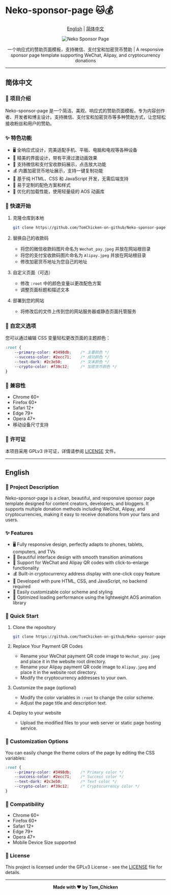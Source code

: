 # Neko-sponsor-page 🐱💰

<div align="center">

[English](#english) | [简体中文](#简体中文)

![Neko Sponsor Page](https://via.placeholder.com/800x400?text=Neko+Sponsor+Page)

一个响应式的赞助页面模板，支持微信、支付宝和加密货币赞助 | A responsive sponsor page template supporting WeChat, Alipay, and cryptocurrency donations

</div>

---

<a id="简体中文"></a>
## 简体中文

### 📝 项目介绍

Neko-sponsor-page 是一个简洁、美观、响应式的赞助页面模板，专为内容创作者、开发者和博主设计。支持微信、支付宝和加密货币等多种赞助方式，让您轻松接收粉丝和用户的赞助。

### ✨ 特色功能

- 🖥️ 全响应式设计，完美适配手机、平板、电脑和电视等各种设备
- 🎨 精美的界面设计，带有平滑过渡动画效果
- 📱 支持微信和支付宝收款码展示，点击放大功能
- 💰 内置加密货币地址展示，支持一键复制功能
- 🔄 基于纯 HTML、CSS 和 JavaScript 开发，无需后端支持
- 🌈 易于定制的配色方案和样式
- 🚀 优化的加载性能，使用轻量级的 AOS 动画库

### 🚀 快速开始

1. 克隆仓库到本地
   ```bash
   git clone https://github.com/TomChicken-on-github/Neko-sponsor-page.git
   ```

2. 替换自己的收款码
   - 将您的微信收款码图片命名为 `Wechat_pay.jpeg` 并放在网站根目录
   - 将您的支付宝收款码图片命名为 `Alipay.jpeg` 并放在网站根目录
   - 修改加密货币地址为您自己的地址

3. 自定义页面（可选）
   - 修改 `:root` 中的颜色变量以更改配色方案
   - 调整页面标题和描述文本

4. 部署到您的网站
   - 将修改后的文件上传到您的网站服务器或静态页面托管服务

### 🔧 自定义选项

您可以通过编辑 CSS 变量轻松更改页面的主题颜色：

```css
:root {
    --primary-color: #3498db;    /* 主要颜色 */
    --success-color: #2ecc71;    /* 成功颜色 */
    --text-dark: #2c3e50;        /* 文本颜色 */
    --crypto-color: #f39c12;     /* 加密货币颜色 */
}
```

### 📱 兼容性

- Chrome 60+
- Firefox 60+
- Safari 12+
- Edge 79+
- Opera 47+
- 移动设备尺寸支持

### 📄 许可证

本项目采用 GPLv3 许可证，详情请参阅 [LICENSE](LICENSE) 文件。

---

<a id="english"></a>
## English

### 📝 Project Description

Neko-sponsor-page is a clean, beautiful, and responsive sponsor page template designed for content creators, developers, and bloggers. It supports multiple donation methods including WeChat, Alipay, and cryptocurrencies, making it easy to receive donations from your fans and users.

### ✨ Features

- 🖥️ Fully responsive design, perfectly adapts to phones, tablets, computers, and TVs
- 🎨 Beautiful interface design with smooth transition animations
- 📱 Support for WeChat and Alipay QR codes with click-to-enlarge functionality
- 💰 Built-in cryptocurrency address display with one-click copy feature
- 🔄 Developed with pure HTML, CSS, and JavaScript, no backend required
- 🌈 Easily customizable color scheme and styling
- 🚀 Optimized loading performance using the lightweight AOS animation library

### 🚀 Quick Start

1. Clone the repository
   ```bash
   git clone https://github.com/TomChicken-on-github/Neko-sponsor-page.git
   ```

2. Replace Your Payment QR Codes
   - Rename your WeChat payment QR code image to `Wechat_pay.jpeg` and place it in the website root directory.
   - Rename your Alipay payment QR code image to `Alipay.jpeg` and place it in the website root directory.
   - Modify the cryptocurrency addresses to your own.

3. Customize the page (optional)
   - Modify the color variables in `:root` to change the color scheme.
   - Adjust the page title and description text.

4. Deploy to your website
   - Upload the modified files to your web server or static page hosting service.

### 🔧 Customization Options

You can easily change the theme colors of the page by editing the CSS variables:

```css
:root {
    --primary-color: #3498db;    /* Primary color */
    --success-color: #2ecc71;    /* Success color */
    --text-dark: #2c3e50;        /* Text color */
    --crypto-color: #f39c12;     /* Cryptocurrency color */
}
```

### 📱 Compatibility

- Chrome 60+
- Firefox 60+
- Safari 12+
- Edge 79+
- Opera 47+
- Mobile Device Size supported

### 📄 License

This project is licensed under the GPLv3 License - see the [LICENSE](LICENSE) file for details.

---

<div align="center">

**Made with ❤️ by Tom_Chicken**

</div>

